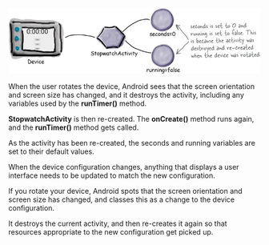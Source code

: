 ![](.guides/img/2.png)



When the user rotates the device, Android sees that the screen orientation and screen size has changed, and it destroys the activity, including any variables used by the **runTimer()** method. 

**StopwatchActivity** is then re-created. The **onCreate()** method runs again, and the **runTimer()** method gets called. 

As the activity has been re-created, the seconds and running variables are set to their default values.

When the device configuration changes, anything that displays a user interface needs to be updated to match the new configuration. 

If you rotate your device, Android spots that the screen orientation and screen size has changed, and classes this as a change to the device configuration. 

It destroys the current activity, and then re-creates it again so that resources appropriate to the new configuration get picked up.



